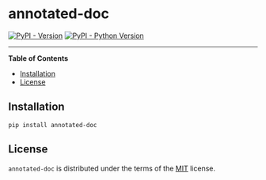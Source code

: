 # annotated-doc

[![PyPI - Version](https://img.shields.io/pypi/v/annotated-doc.svg)](https://pypi.org/project/annotated-doc)
[![PyPI - Python Version](https://img.shields.io/pypi/pyversions/annotated-doc.svg)](https://pypi.org/project/annotated-doc)

-----

**Table of Contents**

- [Installation](#installation)
- [License](#license)

## Installation

```console
pip install annotated-doc
```

## License

`annotated-doc` is distributed under the terms of the [MIT](https://spdx.org/licenses/MIT.html) license.
